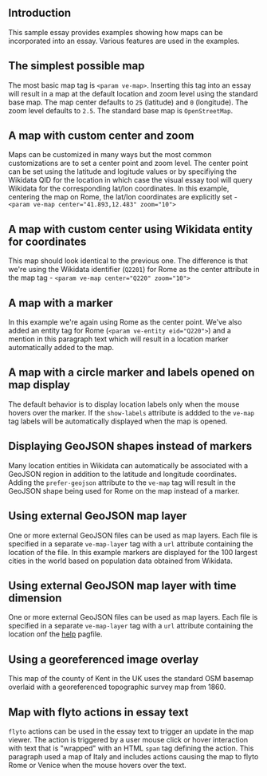 <param ve-config
       title="Map samples"
       banner="https://upload.wikimedia.org/wikipedia/commons/thumb/7/75/WorldMap-A_with_Frame.png/1024px-WorldMap-A_with_Frame.png"
       layout="vtl"
       author="JSTOR Labs team">

<param ve-commpons/thumb/7/75/WorldMap-A_with_Frame.png/1024px-WorldMap-A_with_Frame.png"
       layout="vtl"
       author="JSTOR Labs teament 
       name="mapViewer"
       src="/components/LeafletTimeDimension.vue"
       selectors="tag:map"
       icon="fa-map-marker-alt"
       label="Maps">

## Introduction

This sample essay provides examples showing how maps can be incorporated into an essay.  Various features are used in the examples.

## The simplest possible map

The most basic map tag is `<param ve-map>`.  Inserting this tag into an essay will result in a map at the default location and zoom level using the standard base map.  The map center defaults to `25` (latitude) and `0` (longitude).  The zoom level defaults to `2.5`.  The standard base map is `OpenStreetMap`. 
<param ve-map>

## A map with custom center and zoom

Maps can be customized in many ways but the most common customizations are to set a center point and zoom level.  The center point can be set using the latitude and logitude values or by specifiying the Wikidata QID for the location in which case the visual essay tool will query Wikidata for the corresponding lat/lon coordinates.  In this example, centering the map on Rome, the lat/lon coordinates are explicitly set - `<param ve-map center="41.893,12.483" zoom="10">`
<param ve-map center="41.893,12.483" zoom="10">

## A map with custom center using Wikidata entity for coordinates

This map should look identical to the previous one.  The difference is that we're using the Wikidata identifier (`Q2201`) for Rome as the center attribute in the map tag - `<param ve-map center="Q220" zoom="10">`
<param ve-map center="Q220" zoom="10">

## A map with a marker

In this example we're again using Rome as the center point.  We've also added an entity tag for Rome (`<param ve-entity eid="Q220">`) and a mention in this paragraph text which will result in a location marker automatically added to the map.
<param ve-entity eid="Q220">
<param ve-map center="Q220" zoom="10">

## A map with a circle marker and labels opened on map display 

The default behavior is to display location labels only when the mouse hovers over the marker.  If the `show-labels` attribute is addded to the `ve-map` tag labels will be automatically displayed when the map is opened.
<param ve-entity eid="Q220">
<param ve-map center="Q220" zoom="10" show-labels marker-type="circle" radius="8">

## Displaying GeoJSON shapes instead of markers 

Many location entities in Wikidata can automatically be associated with a GeoJSON
region in addition to the latitude and longitude coordinates.  Adding the `prefer-geojson` attribute to the `ve-map` tag will result in the GeoJSON shape being
used for Rome on the map instead of a marker.
<param ve-entity eid="Q220">
<param ve-map center="Q220" zoom="10" prefer-geojson>

## Using external GeoJSON map layer 

One or more external GeoJSON files can be used as map layers.  Each file
is specified in a separate `ve-map-layer` tag with a `url` attribute containing the location of the file.  In this example markers are displayed for the 100 largest cities in the world based on population data obtained from Wikidata.
<param ve-map>
<param ve-map-layer url="/geojson/cities.json">

## Using external GeoJSON map layer with time dimension 

One or more external GeoJSON files can be used as map layers.  Each file
is specified in a separate `ve-map-layer` tag with a `url` attribute containing the location onf the [help](/help) pagfile.
<param ve-map 
       time-dimension
       time-interval="-008000/"
       duration="P10000Y"
       basemap="Esri_WorldGrayCanvas"
       max-zoom="4"
       date-format="YYYY"
       auto-play="false"
       auto-fit="false"
       fps="4">
<param ve-map-layer url="/geojson/cities.json">

## Using a georeferenced image overlay

This map of the county of Kent in the UK uses the standard OSM basemap overlaid with a georeferenced topographic survey map from 1860.

<param ve-map center="51.254, 0.876" zoom="10">
<param ve-map-layer active mapwarper mapwarper-id="44832" title="Kent Topo Survey 1860">

## Map with flyto actions in essay text

`flyto` actions can be used in the essay text to trigger an update in the map viewer.  The action is triggered by a user mouse click or hover interaction with text that is "wrapped" with an HTML `span` tag defining the action.  This paragraph used a map of <span data-mouseover-map-flyto="43,12.3,6">Italy</span> and includes actions causing the map to flyto <span data-click-map-flyto="41.893,12.483,10" data-mouseover-map-flyto="41.893,12.483,11">Rome</span> or <span data-mouseover-map-flyto="45.440, 12.332, 13">Venice</span> when the mouse hovers over the text.
<param ve-map center="43,12.3" zoom="6">
<!--stackedit_data:
eyJoaXN0b3J5IjpbLTQ5NTY4MzkxMCw4OTA3Mzk4NDAsMTA4MT
E1NTgyOF19
-->